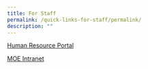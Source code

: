 ```yaml
---
title: For Staff
permalink: /quick-links-for-staff/permalink/
description: ""
---
```

[Human Resource Portal](https://www.hrp.gov.sg/hrp/#/)

[MOE Intranet](https://intranet.moe.gov.sg/hronline/Pages/Home.aspx)

